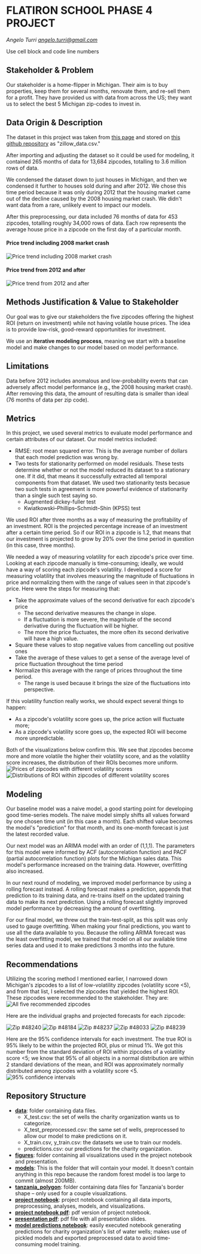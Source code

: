 # FLATIRON SCHOOL PHASE 4 PROJECT
*Angelo Turri*
*angelo.turri@gmail.com*

Use cell block and code line numbers

## Stakeholder & Problem
Our stakeholder is a home-flipper in Michigan. Their aim is to buy properties, keep them for several months, renovate them, and re-sell them for a profit. They have provided us with data from across the US; they want us to select the best 5 Michigan zip-codes to invest in.

## Data Origin & Description
The dataset in this project was taken from [this page](https://www.zillow.com/research/data/) and stored on [this github repository](https://github.com/learn-co-curriculum/dsc-phase-4-choosing-a-dataset/tree/main/time-series) as "zillow_data.csv."

After importing and adjusting the dataset so it could be used for modeling, it contained 265 months of data for 13,684 zipcodes, totalling to 3.6 million rows of data.

We condensed the dataset down to just houses in Michigan, and then we condensed it further to houses sold during and after 2012. We chose this time period because it was only during 2012 that the housing market came out of the decline caused by the 2008 housing market crash. We didn't want data from a rare, unlikely event to impact our models.

After this preprocessing, our data included 76 months of data for 453 zipcodes, totalling roughly 34,000 rows of data. Each row represents the average house price in a zipcode on the first day of a particular month.

#### Price trend including 2008 market crash
![Price trend including 2008 market crash](/figures/trend_before.png)

#### Price trend from 2012 and after
![Price trend from 2012 and after](/figures/trend_after.png)

## Methods Justification & Value to Stakeholder
Our goal was to give our stakeholders the five zipcodes offering the highest ROI (return on investment) while not having volatile house prices. The idea is to provide low-risk, good-reward opportunities for investment.

We use an **iterative modeling process**, meaning we start with a baseline model and make changes to our model based on model performance.
    
## Limitations
Data before 2012 includes anomalous and low-probability events that can adversely affect model performance (e.g., the 2008 housing market crash). After removing this data, the amount of resulting data is smaller than ideal (76 months of data per zip code).

## Metrics
In this project, we used several metrics to evaluate model performance and certain attributes of our dataset. Our model metrics included:

- RMSE: root mean squared error. This is the average number of dollars that each model prediction was wrong by.
- Two tests for stationarity performed on model residuals. These tests determine whether or not the model reduced its dataset to a stationary one. If it did, that means it successfully extracted all temporal components from that dataset. We used two stationarity tests becasue two such tests in agreement is more powerful evidence of stationarity than a single such test saying so.
    - Augmented dickey-fuller test
    - Kwiatkowski–Phillips–Schmidt–Shin (KPSS) test
    
    
We used ROI after three months as a way of measuring the profitability of an investment. ROI is the projected percentage increase of an investment after a certain time period. So if our ROI in a zipcode is 1.2, that means that our investment is projected to grow by 20% over the time period in question (in this case, three months).
    
We needed a way of measuring volatility for each zipcode's price over time. Looking at each zipcode manually is time-consuming; ideally, we would have a way of scoring each zipcode's volatility. I developed a score for measuring volatility that involves measuring the magnitude of fluctuations in price and normalizing them with the range of values seen in that zipcode's price. Here were the steps for measuring that:
- Take the approximate values of the second derivative for each zipcode's price
    - The second derivative measures the change in slope.
    - If a fluctuation is more severe, the magnitude of the second derivative during the fluctuation will be higher.
    - The more the price fluctuates, the more often its second derivative will have a high value.
- Square these values to stop negative values from cancelling out positive ones
- Take the average of these values to get a sense of the average level of price fluctuation throughout the time period
- Normalize this average with the range of prices throughout the time period.
    - The range is used because it brings the size of the fluctuations into perspective.
    
If this volatility function really works, we should expect several things to happen:

- As a zipcode's volatility score goes up, the price action will fluctuate more;
- As a zipcode's volatility score goes up, the expected ROI will become more unpredictable.

Both of the visualizations below confirm this. We see that zipcodes become more and more volatile the higher their volatility score, and as the volatility score increases, the distribution of their ROIs becomes more uniform.
![Prices of zipcodes with different volatility scores](/figures/volatility_graphs.png)
![Distributions of ROI within zipcodes of different volatility scores](/figures/volatility_distributions.png)


## Modeling
Our baseline model was a naive model, a good starting point for developing good time-series models. The naive model simply shifts all values forward by one chosen time unit (in this case a month). Each shifted value becomes the model's "prediction" for that month, and its one-month forecast is just the latest recorded value.

Our next model was an ARIMA model with an order of (1,1,1). The parameters for this model were informed by ACF (autocorrelation function) and PACF (partial autocorrelation function) plots for the Michigan sales data. This model's performance increased on the training data. However, overfitting also increased.

In our next round of modeling, we improved model performance by using a rolling forecast instead. A rolling forecast makes a prediction, appends that prediction to its training data, and re-trains itself on the updated training data to make its next prediction. Using a rolling forecast slightly improved model performance by decreasing the amount of overfitting.

For our final model, we threw out the train-test-split, as this split was only used to gauge overfitting. 
When making your final predictions, you want to use all the data available to you. Because the rolling ARIMA forecast was the least overfitting model, we trained that model on all our available time series data and used it to make predictions 3 months into the future.

## Recommendations

Utilizing the scoring method I mentioned earlier, I narrowed down Michigan's zipcodes to a list of low-volatility zipcodes (volatility score <5), and from that list, I selected the zipcodes that yielded the highest ROI. These zipcodes were recommended to the stakeholder. They are:
![All five recommended zipcodes](/figures/all_five.png)

Here are the individual graphs and projected forecasts for each zipcode:

![Zip #48240](/figures/zip1.png)
![Zip #48184](/figures/zip2.png)
![Zip #48237](/figures/zip3.png)
![Zip #48033](/figures/zip4.png)
![Zip #48239](/figures/zip5.png)

Here are the 95% confidence intervals for each investment. The true ROI is 95% likely to be within the projected ROI, plus or minud 1%. We got this number from the standard deviation of ROI within zipcodes of a volatility score <5; we know that 95% of all objects in a normal distribution are within 2 standard deviations of the mean, and ROI was approximately normally distributed among zipcodes with a volatility score <5.
![95% confidence intervals](/figures/CIs.png)

## Repository Structure
- **[data](https://github.com/Jellohub/phase_3_project/tree/master/data)**: folder containing data files.
    - X_test.csv: the set of wells the charity organization wants us to categorize.
    - X_test_preprocessed.csv: the same set of wells, preprocessed to allow our model to make predictions on it.
    - X_train.csv, y_train.csv: the datasets we use to train our models.
    - predictions.csv: our predictions for the charity organization.
- **[figures](https://github.com/Jellohub/phase_3_project/tree/master/figures)**: folder containing all visualizations used in the project notebook and presentation.
- **[models](https://github.com/Jellohub/phase_3_project/tree/master/models)**: This is the folder that will contain your model. It doesn't contain anything in this repo because the random forest model is too large to commit (almost 200MB).
- **[tanzania_polygon](https://github.com/Jellohub/phase_3_project/tree/master/tanzania_polygon)**: folder containing data files for Tanzania's border shape – only used for a couple visualizations.
- **[project notebook](https://github.com/Jellohub/phase_3_project/blob/master/notebook.ipynb)**: project notebook containing all data imports, preprocessing, analyses, models, and visualizations.
- **[project notebook pdf](https://github.com/Jellohub/phase_3_project/blob/master/notebook.pdf)**: pdf version of project notebook.
- **[presentation pdf](https://github.com/Jellohub/phase_3_project/blob/master/presentation.pdf)**: pdf file with all presentation slides.
- **[model predictions notebook](https://github.com/Jellohub/phase_3_project/blob/master/model_predictions.ipynb)**: easily executed notebook generating predictions for charity organization's list of water wells; makes use of pickled models and exported preprocessed data to avoid time-consuming model training.